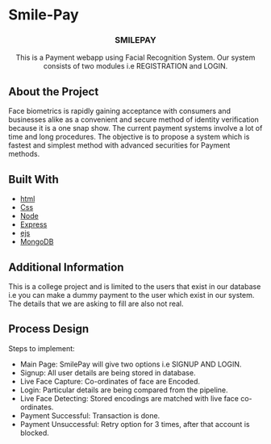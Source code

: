 # Smile-Pay

<!-- Payment via face recognitaion. used nodejs, mongodb  -->
<p align="center">
 <h3 align="center">
    SMILEPAY 
 </h3>
 <p align="center"> 
    This is a Payment webapp using Facial Recognition System. Our system consists of two modules i.e REGISTRATION and LOGIN.
 </p>
</p>

## About the Project

<p>
Face biometrics is rapidly gaining acceptance with consumers and businesses alike as a convenient and secure method of identity verification because it is a one snap show.
The current payment systems involve a lot of time and long procedures.
The objective is to propose a system which is fastest and simplest method with advanced securities for Payment methods.
</p>

## Built With

- [html](https://www.w3schools.com/html/)
- [Css](https://www.w3schools.com/css/default.asp)
- [Node](https://nodejs.org/en/)
- [Express](https://www.npmjs.com/package/express)
- [ejs](https://www.npmjs.com/package/ejs)
- [MongoDB](https://www.mongodb.com/)

## Additional Information

<p>
This is a college project and is limited to the users that exist in our database i.e you can make a dummy payment to the user which exist in our system. The details that we are asking to fill are also not real.   
</p>

## Process Design

<p>
Steps to implement: 
</p>

- Main Page: SmilePay will give two options i.e SIGNUP AND LOGIN.
- Signup: All user details are being stored in database.
- Live Face Capture: Co-ordinates of face are Encoded.
- Login: Particular details are being compared from the pipeline.
- Live Face Detecting: Stored encodings are matched with live face co-ordinates.
- Payment Successful: Transaction is done.
- Payment Unsuccessful: Retry option for 3 times, after that account is blocked.
